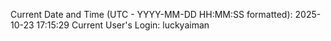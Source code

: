 Current Date and Time (UTC - YYYY-MM-DD HH:MM:SS formatted): 2025-10-23 17:15:29
Current User's Login: luckyaiman

